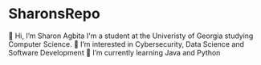 # SharonsRepo
👋 Hi, I’m Sharon Agbita
I'm a student at the Univeristy of Georgia studying Computer Science.
👀 I’m interested in Cybersecurity, Data Science and Software Development
🌱 I’m currently learning Java and Python
